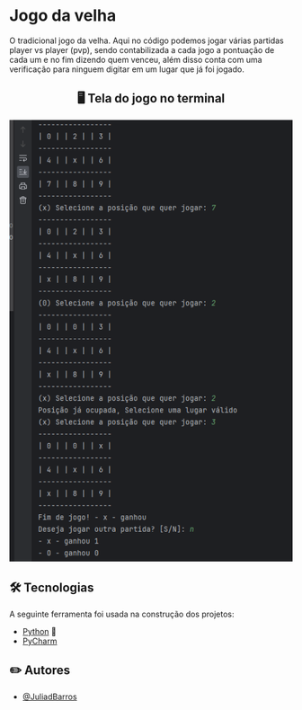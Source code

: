 # Jogo da velha
O tradicional jogo da velha. Aqui no código podemos jogar várias partidas player vs player (pvp), sendo contabilizada a cada jogo a pontuação de cada um e no fim dizendo quem venceu, além disso conta com uma verificação para ninguem digitar em um lugar que já foi jogado.

<div  align="center">
  
## 🖥 Tela do jogo no terminal

  <img src="https://github.com/JuliadBarros/Codigos-Python/blob/main/imgs/jogo%20da%20velha.png" >
</div>

## 🛠 Tecnologias

A seguinte ferramenta foi usada na construção dos projetos:
- [Python](https://www.python.org/) :snake:
- [PyCharm](https://www.jetbrains.com/pt-br/pycharm/)

## :pencil2: Autores 

- [@JuliadBarros](https://github.com/JuliadBarros)
